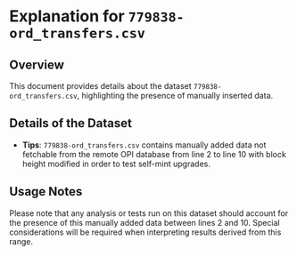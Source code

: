 # Explanation for `779838-ord_transfers.csv`

## Overview
This document provides details about the dataset `779838-ord_transfers.csv`, highlighting the presence of manually inserted data.

## Details of the Dataset
- **Tips**: `779838-ord_transfers.csv` contains manually added data not fetchable from the remote OPI database from line 2 to line 10 with block height modified in order to test self-mint upgrades.

## Usage Notes
Please note that any analysis or tests run on this dataset should account for the presence of this manually added data between lines 2 and 10. Special considerations will be required when interpreting results derived from this range.